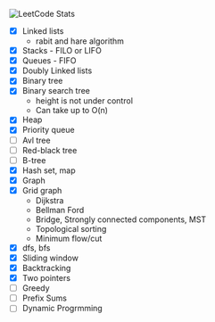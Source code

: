 ﻿![LeetCode Stats](https://leetcard.jacoblin.cool/khaykhun?theme=nord&font=Monda&ext=heatmap)

- [x] Linked lists
  - rabit and hare algorithm
- [x] Stacks - FILO or LIFO
- [x] Queues - FIFO
- [x] Doubly Linked lists
- [x] Binary tree
- [x] Binary search tree
  - height is not under control
  - Can take up to O(n) 
- [x] Heap
- [x] Priority queue
- [ ] Avl tree
- [ ] Red-black tree
- [ ] B-tree
- [x] Hash set, map
- [x] Graph
- [x] Grid graph
  - Dijkstra
  - Bellman Ford
  - Bridge, Strongly connected components, MST
  - Topological sorting
  - Minimum flow/cut
- [x] dfs, bfs
- [x] Sliding window
- [x] Backtracking
- [x] Two pointers
- [ ] Greedy
- [ ] Prefix Sums
- [ ] Dynamic Progrmming

